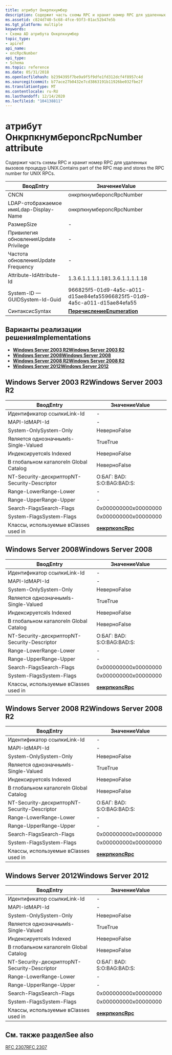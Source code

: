 ```yaml
---
title: атрибут Онкрпкнумбер
description: Содержит часть схемы RPC и хранит номер RPC для удаленных вызовов процедур UNIX.
ms.assetid: c824d740-5c68-4fce-93f3-01ac52b47e5b
ms.tgt_platform: multiple
keywords:
- Схема AD атрибута Онкрпкнумбер
topic_type:
- apiref
api_name:
- oncRpcNumber
api_type:
- Schema
ms.topic: reference
ms.date: 05/31/2018
ms.openlocfilehash: b2394395f7be9a9f5f9dfe1fd312dcf4f8957c4d
ms.sourcegitcommit: b77ace27b0432e7cd3863191b11926be032fbe2f
ms.translationtype: MT
ms.contentlocale: ru-RU
ms.lasthandoff: 12/14/2020
ms.locfileid: "104138811"
---
```

# <a name="oncrpcnumber-attribute"></a><span data-ttu-id="9b9ae-104">атрибут Онкрпкнумбер</span><span class="sxs-lookup"><span data-stu-id="9b9ae-104">oncRpcNumber attribute</span></span>

<span data-ttu-id="9b9ae-105">Содержит часть схемы RPC и хранит номер RPC для удаленных вызовов процедур UNIX.</span><span class="sxs-lookup"><span data-stu-id="9b9ae-105">Contains part of the RPC map and stores the RPC number for UNIX RPCs.</span></span>



| <span data-ttu-id="9b9ae-106">Ввод</span><span class="sxs-lookup"><span data-stu-id="9b9ae-106">Entry</span></span> | <span data-ttu-id="9b9ae-107">Значение</span><span class="sxs-lookup"><span data-stu-id="9b9ae-107">Value</span></span> |
|-------------------|--------------------------------------|
| <span data-ttu-id="9b9ae-108">CN</span><span class="sxs-lookup"><span data-stu-id="9b9ae-108">CN</span></span>                | <span data-ttu-id="9b9ae-109">онкрпкнумбер</span><span class="sxs-lookup"><span data-stu-id="9b9ae-109">oncRpcNumber</span></span>                         |
| <span data-ttu-id="9b9ae-110">LDAP-отображаемое имя</span><span class="sxs-lookup"><span data-stu-id="9b9ae-110">Ldap-Display-Name</span></span> | <span data-ttu-id="9b9ae-111">онкрпкнумбер</span><span class="sxs-lookup"><span data-stu-id="9b9ae-111">oncRpcNumber</span></span>                         |
| <span data-ttu-id="9b9ae-112">Размер</span><span class="sxs-lookup"><span data-stu-id="9b9ae-112">Size</span></span>              | \-                                   |
| <span data-ttu-id="9b9ae-113">Привилегия обновления</span><span class="sxs-lookup"><span data-stu-id="9b9ae-113">Update Privilege</span></span>  | \-                                   |
| <span data-ttu-id="9b9ae-114">Частота обновления</span><span class="sxs-lookup"><span data-stu-id="9b9ae-114">Update Frequency</span></span>  | \-                                   |
| <span data-ttu-id="9b9ae-115">Attribute-Id</span><span class="sxs-lookup"><span data-stu-id="9b9ae-115">Attribute-Id</span></span>      | <span data-ttu-id="9b9ae-116">1.3.6.1.1.1.1.18</span><span class="sxs-lookup"><span data-stu-id="9b9ae-116">1.3.6.1.1.1.1.18</span></span>                     |
| <span data-ttu-id="9b9ae-117">System-ID — GUID</span><span class="sxs-lookup"><span data-stu-id="9b9ae-117">System-Id-Guid</span></span>    | <span data-ttu-id="9b9ae-118">966825f5-01d9-4a5c-a011-d15ae84efa55</span><span class="sxs-lookup"><span data-stu-id="9b9ae-118">966825f5-01d9-4a5c-a011-d15ae84efa55</span></span> |
| <span data-ttu-id="9b9ae-119">Синтаксис</span><span class="sxs-lookup"><span data-stu-id="9b9ae-119">Syntax</span></span>            | [<span data-ttu-id="9b9ae-120">**Перечисление**</span><span class="sxs-lookup"><span data-stu-id="9b9ae-120">**Enumeration**</span></span>](s-enumeration.md) |



## <a name="implementations"></a><span data-ttu-id="9b9ae-121">Варианты реализации решения</span><span class="sxs-lookup"><span data-stu-id="9b9ae-121">Implementations</span></span>

-   [<span data-ttu-id="9b9ae-122">**Windows Server 2003 R2**</span><span class="sxs-lookup"><span data-stu-id="9b9ae-122">**Windows Server 2003 R2**</span></span>](#windows-server-2003-r2)
-   [<span data-ttu-id="9b9ae-123">**Windows Server 2008**</span><span class="sxs-lookup"><span data-stu-id="9b9ae-123">**Windows Server 2008**</span></span>](#windows-server-2008)
-   [<span data-ttu-id="9b9ae-124">**Windows Server 2008 R2**</span><span class="sxs-lookup"><span data-stu-id="9b9ae-124">**Windows Server 2008 R2**</span></span>](#windows-server-2008-r2)
-   [<span data-ttu-id="9b9ae-125">**Windows Server 2012**</span><span class="sxs-lookup"><span data-stu-id="9b9ae-125">**Windows Server 2012**</span></span>](#windows-server-2012)

## <a name="windows-server-2003-r2"></a><span data-ttu-id="9b9ae-126">Windows Server 2003 R2</span><span class="sxs-lookup"><span data-stu-id="9b9ae-126">Windows Server 2003 R2</span></span>



| <span data-ttu-id="9b9ae-127">Ввод</span><span class="sxs-lookup"><span data-stu-id="9b9ae-127">Entry</span></span> | <span data-ttu-id="9b9ae-128">Значение</span><span class="sxs-lookup"><span data-stu-id="9b9ae-128">Value</span></span> |
|------------------------|---------------------------------------|
| <span data-ttu-id="9b9ae-129">Идентификатор ссылки</span><span class="sxs-lookup"><span data-stu-id="9b9ae-129">Link-Id</span></span>                | \-                                    |
| <span data-ttu-id="9b9ae-130">MAPI-Id</span><span class="sxs-lookup"><span data-stu-id="9b9ae-130">MAPI-Id</span></span>                | \-                                    |
| <span data-ttu-id="9b9ae-131">System-Only</span><span class="sxs-lookup"><span data-stu-id="9b9ae-131">System-Only</span></span>            | <span data-ttu-id="9b9ae-132">Неверно</span><span class="sxs-lookup"><span data-stu-id="9b9ae-132">False</span></span>                                 |
| <span data-ttu-id="9b9ae-133">Является однозначным</span><span class="sxs-lookup"><span data-stu-id="9b9ae-133">Is-Single-Valued</span></span>       | <span data-ttu-id="9b9ae-134">True</span><span class="sxs-lookup"><span data-stu-id="9b9ae-134">True</span></span>                                  |
| <span data-ttu-id="9b9ae-135">Индексируется</span><span class="sxs-lookup"><span data-stu-id="9b9ae-135">Is Indexed</span></span>             | <span data-ttu-id="9b9ae-136">Неверно</span><span class="sxs-lookup"><span data-stu-id="9b9ae-136">False</span></span>                                 |
| <span data-ttu-id="9b9ae-137">В глобальном каталоге</span><span class="sxs-lookup"><span data-stu-id="9b9ae-137">In Global Catalog</span></span>      | <span data-ttu-id="9b9ae-138">Неверно</span><span class="sxs-lookup"><span data-stu-id="9b9ae-138">False</span></span>                                 |
| <span data-ttu-id="9b9ae-139">NT-Security-дескриптор</span><span class="sxs-lookup"><span data-stu-id="9b9ae-139">NT-Security-Descriptor</span></span> | <span data-ttu-id="9b9ae-140">О:БАГ: BAD: S:</span><span class="sxs-lookup"><span data-stu-id="9b9ae-140">O:BAG:BAD:S:</span></span>                          |
| <span data-ttu-id="9b9ae-141">Range-Lower</span><span class="sxs-lookup"><span data-stu-id="9b9ae-141">Range-Lower</span></span>            | \-                                    |
| <span data-ttu-id="9b9ae-142">Range-Upper</span><span class="sxs-lookup"><span data-stu-id="9b9ae-142">Range-Upper</span></span>            | \-                                    |
| <span data-ttu-id="9b9ae-143">Search-Flags</span><span class="sxs-lookup"><span data-stu-id="9b9ae-143">Search-Flags</span></span>           | <span data-ttu-id="9b9ae-144">0x00000000</span><span class="sxs-lookup"><span data-stu-id="9b9ae-144">0x00000000</span></span>                            |
| <span data-ttu-id="9b9ae-145">System-Flags</span><span class="sxs-lookup"><span data-stu-id="9b9ae-145">System-Flags</span></span>           | <span data-ttu-id="9b9ae-146">0x00000000</span><span class="sxs-lookup"><span data-stu-id="9b9ae-146">0x00000000</span></span>                            |
| <span data-ttu-id="9b9ae-147">Классы, используемые в</span><span class="sxs-lookup"><span data-stu-id="9b9ae-147">Classes used in</span></span>        | [<span data-ttu-id="9b9ae-148">**онкрпк**</span><span class="sxs-lookup"><span data-stu-id="9b9ae-148">**oncRpc**</span></span>](c-oncrpc.md)<br/> |



## <a name="windows-server-2008"></a><span data-ttu-id="9b9ae-149">Windows Server 2008</span><span class="sxs-lookup"><span data-stu-id="9b9ae-149">Windows Server 2008</span></span>



| <span data-ttu-id="9b9ae-150">Ввод</span><span class="sxs-lookup"><span data-stu-id="9b9ae-150">Entry</span></span> | <span data-ttu-id="9b9ae-151">Значение</span><span class="sxs-lookup"><span data-stu-id="9b9ae-151">Value</span></span> |
|------------------------|---------------------------------------|
| <span data-ttu-id="9b9ae-152">Идентификатор ссылки</span><span class="sxs-lookup"><span data-stu-id="9b9ae-152">Link-Id</span></span>                | \-                                    |
| <span data-ttu-id="9b9ae-153">MAPI-Id</span><span class="sxs-lookup"><span data-stu-id="9b9ae-153">MAPI-Id</span></span>                | \-                                    |
| <span data-ttu-id="9b9ae-154">System-Only</span><span class="sxs-lookup"><span data-stu-id="9b9ae-154">System-Only</span></span>            | <span data-ttu-id="9b9ae-155">Неверно</span><span class="sxs-lookup"><span data-stu-id="9b9ae-155">False</span></span>                                 |
| <span data-ttu-id="9b9ae-156">Является однозначным</span><span class="sxs-lookup"><span data-stu-id="9b9ae-156">Is-Single-Valued</span></span>       | <span data-ttu-id="9b9ae-157">True</span><span class="sxs-lookup"><span data-stu-id="9b9ae-157">True</span></span>                                  |
| <span data-ttu-id="9b9ae-158">Индексируется</span><span class="sxs-lookup"><span data-stu-id="9b9ae-158">Is Indexed</span></span>             | <span data-ttu-id="9b9ae-159">Неверно</span><span class="sxs-lookup"><span data-stu-id="9b9ae-159">False</span></span>                                 |
| <span data-ttu-id="9b9ae-160">В глобальном каталоге</span><span class="sxs-lookup"><span data-stu-id="9b9ae-160">In Global Catalog</span></span>      | <span data-ttu-id="9b9ae-161">Неверно</span><span class="sxs-lookup"><span data-stu-id="9b9ae-161">False</span></span>                                 |
| <span data-ttu-id="9b9ae-162">NT-Security-дескриптор</span><span class="sxs-lookup"><span data-stu-id="9b9ae-162">NT-Security-Descriptor</span></span> | <span data-ttu-id="9b9ae-163">О:БАГ: BAD: S:</span><span class="sxs-lookup"><span data-stu-id="9b9ae-163">O:BAG:BAD:S:</span></span>                          |
| <span data-ttu-id="9b9ae-164">Range-Lower</span><span class="sxs-lookup"><span data-stu-id="9b9ae-164">Range-Lower</span></span>            | \-                                    |
| <span data-ttu-id="9b9ae-165">Range-Upper</span><span class="sxs-lookup"><span data-stu-id="9b9ae-165">Range-Upper</span></span>            | \-                                    |
| <span data-ttu-id="9b9ae-166">Search-Flags</span><span class="sxs-lookup"><span data-stu-id="9b9ae-166">Search-Flags</span></span>           | <span data-ttu-id="9b9ae-167">0x00000000</span><span class="sxs-lookup"><span data-stu-id="9b9ae-167">0x00000000</span></span>                            |
| <span data-ttu-id="9b9ae-168">System-Flags</span><span class="sxs-lookup"><span data-stu-id="9b9ae-168">System-Flags</span></span>           | <span data-ttu-id="9b9ae-169">0x00000000</span><span class="sxs-lookup"><span data-stu-id="9b9ae-169">0x00000000</span></span>                            |
| <span data-ttu-id="9b9ae-170">Классы, используемые в</span><span class="sxs-lookup"><span data-stu-id="9b9ae-170">Classes used in</span></span>        | [<span data-ttu-id="9b9ae-171">**онкрпк**</span><span class="sxs-lookup"><span data-stu-id="9b9ae-171">**oncRpc**</span></span>](c-oncrpc.md)<br/> |



## <a name="windows-server-2008-r2"></a><span data-ttu-id="9b9ae-172">Windows Server 2008 R2</span><span class="sxs-lookup"><span data-stu-id="9b9ae-172">Windows Server 2008 R2</span></span>



| <span data-ttu-id="9b9ae-173">Ввод</span><span class="sxs-lookup"><span data-stu-id="9b9ae-173">Entry</span></span> | <span data-ttu-id="9b9ae-174">Значение</span><span class="sxs-lookup"><span data-stu-id="9b9ae-174">Value</span></span> |
|------------------------|---------------------------------------|
| <span data-ttu-id="9b9ae-175">Идентификатор ссылки</span><span class="sxs-lookup"><span data-stu-id="9b9ae-175">Link-Id</span></span>                | \-                                    |
| <span data-ttu-id="9b9ae-176">MAPI-Id</span><span class="sxs-lookup"><span data-stu-id="9b9ae-176">MAPI-Id</span></span>                | \-                                    |
| <span data-ttu-id="9b9ae-177">System-Only</span><span class="sxs-lookup"><span data-stu-id="9b9ae-177">System-Only</span></span>            | <span data-ttu-id="9b9ae-178">Неверно</span><span class="sxs-lookup"><span data-stu-id="9b9ae-178">False</span></span>                                 |
| <span data-ttu-id="9b9ae-179">Является однозначным</span><span class="sxs-lookup"><span data-stu-id="9b9ae-179">Is-Single-Valued</span></span>       | <span data-ttu-id="9b9ae-180">True</span><span class="sxs-lookup"><span data-stu-id="9b9ae-180">True</span></span>                                  |
| <span data-ttu-id="9b9ae-181">Индексируется</span><span class="sxs-lookup"><span data-stu-id="9b9ae-181">Is Indexed</span></span>             | <span data-ttu-id="9b9ae-182">Неверно</span><span class="sxs-lookup"><span data-stu-id="9b9ae-182">False</span></span>                                 |
| <span data-ttu-id="9b9ae-183">В глобальном каталоге</span><span class="sxs-lookup"><span data-stu-id="9b9ae-183">In Global Catalog</span></span>      | <span data-ttu-id="9b9ae-184">Неверно</span><span class="sxs-lookup"><span data-stu-id="9b9ae-184">False</span></span>                                 |
| <span data-ttu-id="9b9ae-185">NT-Security-дескриптор</span><span class="sxs-lookup"><span data-stu-id="9b9ae-185">NT-Security-Descriptor</span></span> | <span data-ttu-id="9b9ae-186">О:БАГ: BAD: S:</span><span class="sxs-lookup"><span data-stu-id="9b9ae-186">O:BAG:BAD:S:</span></span>                          |
| <span data-ttu-id="9b9ae-187">Range-Lower</span><span class="sxs-lookup"><span data-stu-id="9b9ae-187">Range-Lower</span></span>            | \-                                    |
| <span data-ttu-id="9b9ae-188">Range-Upper</span><span class="sxs-lookup"><span data-stu-id="9b9ae-188">Range-Upper</span></span>            | \-                                    |
| <span data-ttu-id="9b9ae-189">Search-Flags</span><span class="sxs-lookup"><span data-stu-id="9b9ae-189">Search-Flags</span></span>           | <span data-ttu-id="9b9ae-190">0x00000000</span><span class="sxs-lookup"><span data-stu-id="9b9ae-190">0x00000000</span></span>                            |
| <span data-ttu-id="9b9ae-191">System-Flags</span><span class="sxs-lookup"><span data-stu-id="9b9ae-191">System-Flags</span></span>           | <span data-ttu-id="9b9ae-192">0x00000000</span><span class="sxs-lookup"><span data-stu-id="9b9ae-192">0x00000000</span></span>                            |
| <span data-ttu-id="9b9ae-193">Классы, используемые в</span><span class="sxs-lookup"><span data-stu-id="9b9ae-193">Classes used in</span></span>        | [<span data-ttu-id="9b9ae-194">**онкрпк**</span><span class="sxs-lookup"><span data-stu-id="9b9ae-194">**oncRpc**</span></span>](c-oncrpc.md)<br/> |



## <a name="windows-server-2012"></a><span data-ttu-id="9b9ae-195">Windows Server 2012</span><span class="sxs-lookup"><span data-stu-id="9b9ae-195">Windows Server 2012</span></span>



| <span data-ttu-id="9b9ae-196">Ввод</span><span class="sxs-lookup"><span data-stu-id="9b9ae-196">Entry</span></span> | <span data-ttu-id="9b9ae-197">Значение</span><span class="sxs-lookup"><span data-stu-id="9b9ae-197">Value</span></span> |
|------------------------|---------------------------------------|
| <span data-ttu-id="9b9ae-198">Идентификатор ссылки</span><span class="sxs-lookup"><span data-stu-id="9b9ae-198">Link-Id</span></span>                | \-                                    |
| <span data-ttu-id="9b9ae-199">MAPI-Id</span><span class="sxs-lookup"><span data-stu-id="9b9ae-199">MAPI-Id</span></span>                | \-                                    |
| <span data-ttu-id="9b9ae-200">System-Only</span><span class="sxs-lookup"><span data-stu-id="9b9ae-200">System-Only</span></span>            | <span data-ttu-id="9b9ae-201">Неверно</span><span class="sxs-lookup"><span data-stu-id="9b9ae-201">False</span></span>                                 |
| <span data-ttu-id="9b9ae-202">Является однозначным</span><span class="sxs-lookup"><span data-stu-id="9b9ae-202">Is-Single-Valued</span></span>       | <span data-ttu-id="9b9ae-203">True</span><span class="sxs-lookup"><span data-stu-id="9b9ae-203">True</span></span>                                  |
| <span data-ttu-id="9b9ae-204">Индексируется</span><span class="sxs-lookup"><span data-stu-id="9b9ae-204">Is Indexed</span></span>             | <span data-ttu-id="9b9ae-205">Неверно</span><span class="sxs-lookup"><span data-stu-id="9b9ae-205">False</span></span>                                 |
| <span data-ttu-id="9b9ae-206">В глобальном каталоге</span><span class="sxs-lookup"><span data-stu-id="9b9ae-206">In Global Catalog</span></span>      | <span data-ttu-id="9b9ae-207">Неверно</span><span class="sxs-lookup"><span data-stu-id="9b9ae-207">False</span></span>                                 |
| <span data-ttu-id="9b9ae-208">NT-Security-дескриптор</span><span class="sxs-lookup"><span data-stu-id="9b9ae-208">NT-Security-Descriptor</span></span> | <span data-ttu-id="9b9ae-209">О:БАГ: BAD: S:</span><span class="sxs-lookup"><span data-stu-id="9b9ae-209">O:BAG:BAD:S:</span></span>                          |
| <span data-ttu-id="9b9ae-210">Range-Lower</span><span class="sxs-lookup"><span data-stu-id="9b9ae-210">Range-Lower</span></span>            | \-                                    |
| <span data-ttu-id="9b9ae-211">Range-Upper</span><span class="sxs-lookup"><span data-stu-id="9b9ae-211">Range-Upper</span></span>            | \-                                    |
| <span data-ttu-id="9b9ae-212">Search-Flags</span><span class="sxs-lookup"><span data-stu-id="9b9ae-212">Search-Flags</span></span>           | <span data-ttu-id="9b9ae-213">0x00000000</span><span class="sxs-lookup"><span data-stu-id="9b9ae-213">0x00000000</span></span>                            |
| <span data-ttu-id="9b9ae-214">System-Flags</span><span class="sxs-lookup"><span data-stu-id="9b9ae-214">System-Flags</span></span>           | <span data-ttu-id="9b9ae-215">0x00000000</span><span class="sxs-lookup"><span data-stu-id="9b9ae-215">0x00000000</span></span>                            |
| <span data-ttu-id="9b9ae-216">Классы, используемые в</span><span class="sxs-lookup"><span data-stu-id="9b9ae-216">Classes used in</span></span>        | [<span data-ttu-id="9b9ae-217">**онкрпк**</span><span class="sxs-lookup"><span data-stu-id="9b9ae-217">**oncRpc**</span></span>](c-oncrpc.md)<br/> |



## <a name="see-also"></a><span data-ttu-id="9b9ae-218">См. также раздел</span><span class="sxs-lookup"><span data-stu-id="9b9ae-218">See also</span></span>

<dl> <dt>

[<span data-ttu-id="9b9ae-219">RFC 2307</span><span class="sxs-lookup"><span data-stu-id="9b9ae-219">RFC 2307</span></span>](https://www.ietf.org/rfc/rfc2307.txt)
</dt> </dl>

 

 





